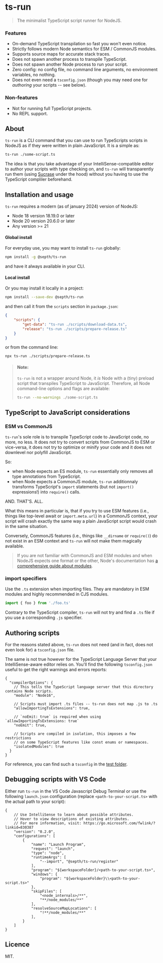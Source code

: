 # ts-run
> The minimalist TypeScript script runner for NodeJS.

### Features
- On-demand TypeScript transpilation so fast you won't even notice.
- Strictly follows modern Node semantics for ESM / CommonJS modules.
- Supports source maps for accurate stack traces.
- Does not spawn another process to transpile TypeScript.
- Does not spawn another Node process to run your script.
- Zero config: no config file, no command line arguments, no environment variables, no nothing.
- Does not even need a `tsconfig.json` (though you may need one for *authoring* your scripts -- see below).

### Non-features
- Not for running full TypeScript projects.
- No REPL support.


## About
`ts-run` is a CLI command that you can use to run TypeScripts scripts in NodeJS as if they were written in plain JavaScript. It is a simple as:

```sh
ts-run ./some-script.ts
```

The idea is that you take advantage of your IntelliSense-compatible editor to author your scripts with type checking on, and `ts-run` will transparently run them (using [Sucrase](https://github.com/alangpierce/sucrase) under the hood) without you having to use the TypeScript compliler beforehand.


## Installation and usage
`ts-run` requires a modern (as of january 2024) version of NodeJS:
- Node 18 version 18.19.0 or later
- Node 20 version 20.6.0 or later
- Any version >= 21

#### Global install
For everyday use, you may want to install `ts-run` globally:

```sh
npm install -g @septh/ts-run
```

and have it always available in your CLI.

#### Local install
Or you may install it locally in a project:

```sh
npm install --save-dev @septh/ts-run
```

and then call it from the `scripts` section in `package.json`:

```json
{
    "scripts": {
        "get-data": "ts-run ./scripts/download-data.ts",
        "release": "ts-run ./scripts/prepare-release.ts"
    }
}
```

or from the command line:

```sh
npx ts-run ./scripts/prepare-release.ts
```

> #### Note:
> `ts-run` is not a wrapper around Node, it *is* Node with a (tiny) preload script that transpiles TypeScript to JavaScript. Therefore, all Node command-line options and flags are available:
>
> ```sh
> ts-run --no-warnings ./some-script.ts
> ```


## TypeScript to JavaScript considerations

### ESM vs CommonJS
`ts-run`'s sole role is to transpile TypeScript code to JavaScript code, no more, no less. It does not try to convert scripts from CommonJS to ESM or vice-versa, it does not try to optimize or minify your code and it does not downlevel nor polyfill JavaScript.

So:
- when Node expects an ES module, `ts-run` essentially only removes all type annotations from TypeScript.
- when Node expects a CommonJS module, `ts-run` additionnaly transforms TypeScript's `import` statements (but not `import()` expressions!) into `require()` calls.

AND. THAT'S. ALL.

What this means in particular is, that if you try to use ESM features (i.e., things like top-level await or `import.meta.url`) in a CommonJS context, your script will crash exactly the same way a plain JavaScript script would crash in the same situation.

Conversely, CommonJS features (i.e., things like `__dirname` or `require()`) do not exist in an ESM context and `ts-run` will not make them magically available.

> If you are not familiar with CommonJS and ESM modules and when NodeJS expects one format or the other, Node's documentation has [a comprehensive guide about modules](https://nodejs.org/docs/latest-v20.x/api/esm.html).


### import specifiers
Use the `.ts` extension when importing files. They are mandatory in ESM modules and highly recommended in CJS modules.

```ts
import { foo } from './foo.ts'
```

Contrary to the TypeScript compiler, `ts-run` will not try and find a `.ts` file if you use a corresponding `.js` specifier.

## Authoring scripts
For the reasons stated above, `ts-run` does not need (and in fact, does not even look for) a `tsconfig.json` file.

The same is not true however for the TypeScript Language Server that your IntelliSense-aware editor relies on. You'll find the following `tsconfig.json` useful to get the right warnings and errors reports:

```jsonc
{
  "compilerOptions": {
    // This tells the TypeScript language server that this directory contains Node scripts.
    "module": "Node16",

    // Scripts must import .ts files -- ts-run does not map .js to .ts
    "allowImportingTsExtensions": true,

    // `noEmit: true` is required when using `allowImportingTsExtensions: true`
    "noEmit": true,

    // Scripts are compiled in isolation, this imposes a few restrictions
    // on some TypeScript features like const enums or namespaces.
    "isolatedModules": true
  }
}
```
 For reference, you can find such a `tsconfig` in the [test folder](./test/tsconfig.json).

 ## Debugging scripts with VS Code

Either run `ts-run` in the VS Code Javascript Debug Terminal or use the following `launch.json` configuration (replace `<path-to-your-script.ts>` with the actual path to your script):

```jsonc
{
    // Use IntelliSense to learn about possible attributes.
    // Hover to view descriptions of existing attributes.
    // For more information, visit: https://go.microsoft.com/fwlink/?linkid=830387
    "version": "0.2.0",
    "configurations": [
        {
            "name": "Launch Program",
            "request": "launch",
            "type": "node",
            "runtimeArgs": [
                "--import", "@septh/ts-run/register"
            ],
            "program": "${workspaceFolder}/<path-to-your-script.ts>",
            "windows": {
                "program": "${workspaceFolder}\\<path-to-your-script.ts>"
            },
            "skipFiles": [
                "<node_internals>/**",
                "**/node_modules/**"
            ],
            "resolveSourceMapLocations": [
                "!**/node_modules/**"
            ],
        }
    ]
}
```


## Licence
MIT.
